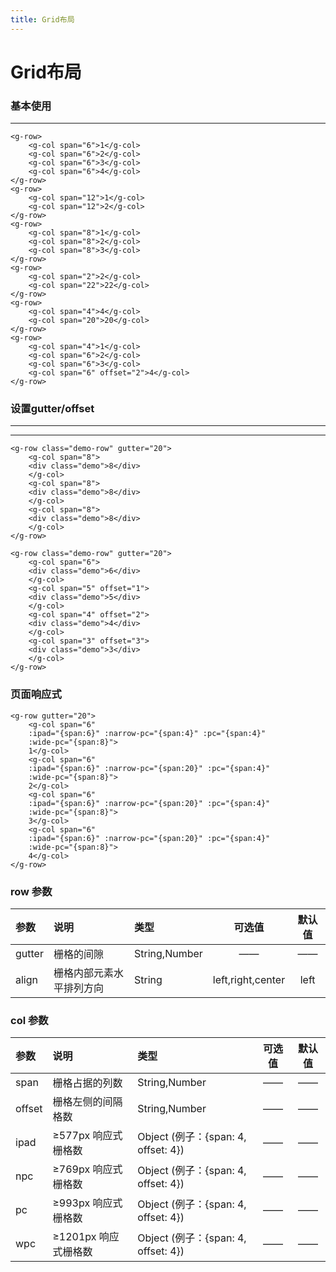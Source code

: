 ```yaml
---
title: Grid布局
---
```


# Grid布局

### 基本使用

---

<grid-demo></grid-demo>

```
<g-row>
    <g-col span="6">1</g-col>
    <g-col span="6">2</g-col>
    <g-col span="6">3</g-col>
    <g-col span="6">4</g-col>
</g-row>
<g-row>
    <g-col span="12">1</g-col>
    <g-col span="12">2</g-col>
</g-row>
<g-row>
    <g-col span="8">1</g-col>
    <g-col span="8">2</g-col>
    <g-col span="8">3</g-col>
</g-row>
<g-row>
    <g-col span="2">2</g-col>
    <g-col span="22">22</g-col>
</g-row>
<g-row>
    <g-col span="4">4</g-col>
    <g-col span="20">20</g-col>   
</g-row>
<g-row>
    <g-col span="4">1</g-col>
    <g-col span="6">2</g-col>
    <g-col span="6">3</g-col>
    <g-col span="6" offset="2">4</g-col>
</g-row>
```
### 设置gutter/offset
---
<grid-offer-gutter></grid-offer-gutter>

---

```
<g-row class="demo-row" gutter="20">
    <g-col span="8">
    <div class="demo">8</div>
    </g-col>
    <g-col span="8">
    <div class="demo">8</div>
    </g-col>
    <g-col span="8">
    <div class="demo">8</div>
    </g-col>
</g-row>

<g-row class="demo-row" gutter="20">
    <g-col span="6">
    <div class="demo">6</div>
    </g-col>
    <g-col span="5" offset="1">
    <div class="demo">5</div>
    </g-col>
    <g-col span="4" offset="2">
    <div class="demo">4</div>
    </g-col>
    <g-col span="3" offset="3">
    <div class="demo">3</div>
    </g-col>
</g-row>
```
### 页面响应式
<grid-media></grid-media>

```
<g-row gutter="20">
    <g-col span="6" 
    :ipad="{span:6}" :narrow-pc="{span:4}" :pc="{span:4}"
    :wide-pc="{span:8}">
    1</g-col>
    <g-col span="6" 
    :ipad="{span:6}" :narrow-pc="{span:20}" :pc="{span:4}"
    :wide-pc="{span:8}">
    2</g-col>
    <g-col span="6" 
    :ipad="{span:6}" :narrow-pc="{span:20}" :pc="{span:4}"
    :wide-pc="{span:8}">
    3</g-col>
    <g-col span="6" 
    :ipad="{span:6}" :narrow-pc="{span:20}" :pc="{span:4}"
    :wide-pc="{span:8}">
    4</g-col>
</g-row>
```


### row 参数
| 参数           | 说明           | 类型  | 可选值      | 默认值     |
|:------------- |:---------------|:-----|:-----:|:-----:|
|  gutter       | 栅格的间隙      | String,Number |  ——  | —— |
|  align        | 栅格内部元素水平排列方向| String | left,right,center | left |

### col 参数
| 参数           | 说明           | 类型  | 可选值      | 默认值     |
|:------------- |:---------------|:-----|:-----:|:-----:|
|  span         | 栅格占据的列数    | String,Number |  ——  | —— |
|  offset       | 栅格左侧的间隔格数| String,Number | ——  |  —— |
|  ipad         | ≥577px  响应式栅格数    | Object (例子：{span: 4, offset: 4}) | —— |  ——  |
|  npc          | ≥769px  响应式栅格数    | Object (例子：{span: 4, offset: 4}) | —— |  ——  |
|  pc           | ≥993px  响应式栅格数    | Object (例子：{span: 4, offset: 4}) | —— |  ——  |
|  wpc          | ≥1201px 响应式栅格数   | Object (例子：{span: 4, offset: 4}) | —— |  ——  |
